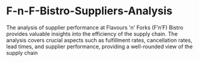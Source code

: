 # F-n-F-Bistro-Suppliers-Analysis
The analysis of supplier performance at Flavours 'n' Forks (F’n’F) Bistro provides valuable insights into the efficiency of the supply chain. The analysis covers crucial aspects such as fulfillment rates, cancellation rates, lead times, and supplier performance, providing a well-rounded view of the supply chain
